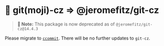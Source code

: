 # 🥳️ git(moji)-cz => @jeromefitz/git-cz

> **📝 Note:** This package is now deprecated as of `@jeromefitz/git-cz@14.4.3`

Please migrate to [`ccommit`](https://github.com/JeromeFitz/packages/tree/main/packages/ccommit#readme). There will be no further updates to `git-cz`.
